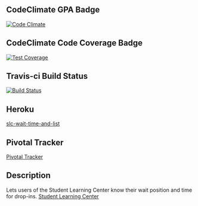 ## CodeClimate GPA Badge
[![Code Climate](https://codeclimate.com/github/rails/rails/badges/gpa.svg)](https://codeclimate.com/github/rails/rails)
## CodeClimate Code Coverage Badge
[![Test Coverage](https://api.codeclimate.com/v1/badges/7f456195a0d9bbc0a5f2/test_coverage)](https://codeclimate.com/github/villegsa/slc-wait-time/test_coverage)
## Travis-ci Build Status
[![Build Status](https://travis-ci.org/villegsa/slc-wait-time-and-list.svg?branch=master)](https://travis-ci.org/villegsa/slc-wait-time-and-list)
## Heroku
[slc-wait-time-and-list](https://slc-wait-time-and-list.herokuapp.com/ "slc-wait-time-and-list")
## Pivotal Tracker
[Pivotal Tracker](https://www.pivotaltracker.com/n/projects/2118568 "pvt")
## Description
Lets users of the Student Learning Center know their wait position and time for drop-ins.
[Student Learning Center](https://berkeley.mywconline.com/ "slc")
